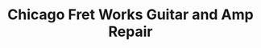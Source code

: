 ---
title: "Chicago Fret Works Guitar and Amp Repair"
url: /chicago/chicago-fret-works-guitar-and-amp-repair/
shop: shop
---